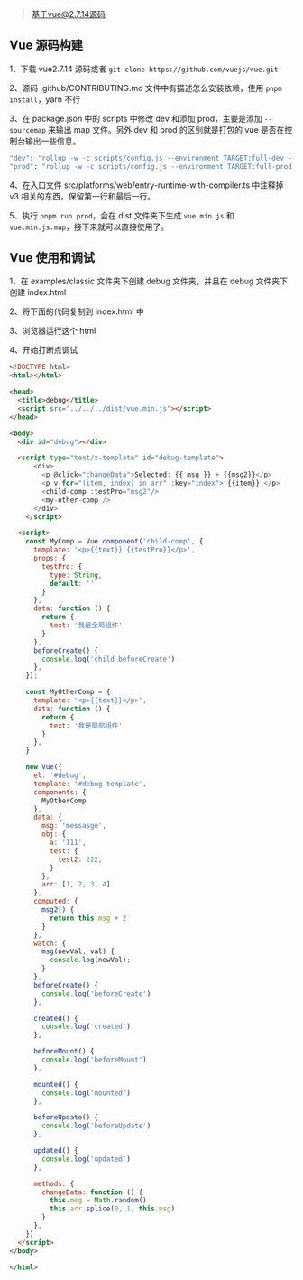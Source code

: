 > 基于vue@2.7.14源码

## Vue 源码构建

1、下载 vue2.7.14 源码或者 `git clone https://github.com/vuejs/vue.git`

2、源码 .github/CONTRIBUTING.md 文件中有描述怎么安装依赖，使用 `pnpm install`，yarn 不行

3、在 package.json 中的 scripts 中修改 dev 和添加 prod，主要是添加 `--sourcemap` 来输出 map 文件。另外 dev 和 prod 的区别就是打包的 vue 是否在控制台输出一些信息。

```bash
"dev": "rollup -w -c scripts/config.js --environment TARGET:full-dev --sourcemap",
"prod": "rollup -w -c scripts/config.js --environment TARGET:full-prod --sourcemap",
```

4、在入口文件 src/platforms/web/entry-runtime-with-compiler.ts 中注释掉 v3 相关的东西，保留第一行和最后一行。

5、执行 `pnpm run prod`，会在 dist 文件夹下生成 `vue.min.js` 和 `vue.min.js.map`，接下来就可以直接使用了。

## Vue 使用和调试

1、在 examples/classic 文件夹下创建 debug 文件夹，并且在 debug 文件夹下创建 index.html

2、将下面的代码复制到 index.html 中

3、浏览器运行这个 html

4、开始打断点调试

```html
<!DOCTYPE html>
<html></html>

<head>
  <title>debug</title>
  <script src="../../../dist/vue.min.js"></script>
</head>

<body>
  <div id="debug"></div>

  <script type="text/x-template" id="debug-template">
      <div>
        <p @click="changeData">Selected: {{ msg }} + {{msg2}}</p>
        <p v-for="(item, index) in arr" :key="index"> {{item}} </p>
        <child-comp :testPro="msg2"/>
        <my-other-comp />
      </div>
    </script>

  <script>
    const MyComp = Vue.component('child-comp', {
      template: '<p>{{text}} {{testPro}}</p>',
      props: {
        testPro: {
          type: String,
          default: ''
        }
      },
      data: function () {
        return {
          text: '我是全局组件'
        }
      },
      beforeCreate() {
        console.log('child beforeCreate')
      },
    });

    const MyOtherComp = {
      template: '<p>{{text}}</p>',
      data: function () {
        return {
          text: '我是局部组件'
        }
      },
    }

    new Vue({
      el: '#debug',
      template: '#debug-template',
      components: {
        MyOtherComp
      },
      data: {
        msg: 'messasge',
        obj: {
          a: '111',
          test: {
            test2: 222,
          }
        },
        arr: [1, 2, 3, 4]
      },
      computed: {
        msg2() {
          return this.msg + 2
        }
      },
      watch: {
        msg(newVal, val) {
          console.log(newVal);
        }
      },
      beforeCreate() {
        console.log('beforeCreate')
      },

      created() {
        console.log('created')
      },

      beforeMount() {
        console.log('beforeMount')
      },

      mounted() {
        console.log('mounted')
      },

      beforeUpdate() {
        console.log('beforeUpdate')
      },

      updated() {
        console.log('updated')
      },

      methods: {
        changeData: function () {
          this.msg = Math.random()
          this.arr.splice(0, 1, this.msg)
        }
      },
    })
  </script>
</body>

</html>
```
